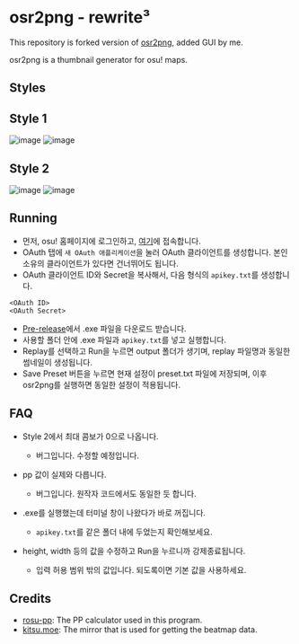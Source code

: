 # osr2png - rewrite³

This repository is forked version of [osr2png](https://github.com/xjunko/osr2png), added GUI by me.

osr2png is a  thumbnail generator for osu! maps.

## Styles

## Style 1
![image](https://github.com/xjunko/osr2png/assets/44401509/98f06ad3-edf7-4998-a853-c4ed24941af3)
![image](https://github.com/xjunko/osr2png/assets/44401509/463729ef-d474-445a-93b1-d08824727f59)

## Style 2
![image](https://github.com/xjunko/osr2png/assets/44401509/d6066692-1c27-4356-b7f9-58b19b4b5e20)
![image](https://github.com/xjunko/osr2png/assets/44401509/8b548487-4ccd-4ba4-b7b4-10e700189878)


## Running
- 먼저, osu! 홈페이지에 로그인하고, [여기](https://osu.ppy.sh/home/account/edit)에 접속합니다.
- OAuth 탭에 `새 OAuth 애플리케이션`을 눌러 OAuth 클라이언트를 생성합니다. 본인 소유의 클라이언트가 있다면 건너뛰어도 됩니다.
- OAuth 클라이언트 ID와 Secret을 복사해서, 다음 형식의 `apikey.txt`를 생성합니다.
```
<OAuth ID>
<OAuth Secret>
```
- [Pre-release](https://github.com/Unlimitosu/osr2png-gui/releases/tag/pre-release)에서 .exe 파일을 다운로드 받습니다.
- 사용할 폴더 안에 .exe 파일과 `apikey.txt`를 넣고 실행합니다.
- Replay를 선택하고 Run을 누르면 output 폴더가 생기며, replay 파일명과 동일한 썸네일이 생성됩니다.
- Save Preset 버튼을 누르면 현재 설정이 preset.txt 파일에 저장되며, 이후 osr2png를 실행하면 동일한 설정이 적용됩니다.

## FAQ
- Style 2에서 최대 콤보가 0으로 나옵니다.
  - 버그입니다. 수정할 예정입니다.

- pp 값이 실제와 다릅니다.
  - 버그입니다. 원작자 코드에서도 동일한 듯 합니다.

- .exe를 실행했는데 터미널 창이 나왔다가 바로 꺼집니다.
  - `apikey.txt`를 같은 폴더 내에 두었는지 확인해보세요.

- height, width 등의 값을 수정하고 Run을 누르니까 강제종료됩니다.
  - 입력 허용 범위 밖의 값입니다. 되도록이면 기본 값을 사용하세요.


## Credits

- [rosu-pp](https://github.com/MaxOhn/rosu-pp): The PP calculator used in this program.
- [kitsu.moe](https://kitsu.moe/): The mirror that is used for getting the beatmap
  data.
